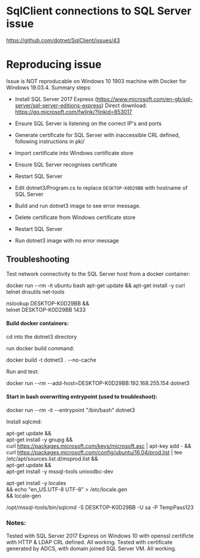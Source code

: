 # SqlClient connections to SQL Server issue

https://github.com/dotnet/SqlClient/issues/43

# Reproducing issue

Issue is NOT reproducable on Windows 10 1903 machine with Docker for Windows 19.03.4. Summary steps:
- Install SQL Server 2017 Express (https://www.microsoft.com/en-gb/sql-server/sql-server-editions-express) Direct download: https://go.microsoft.com/fwlink/?linkid=853017
- Ensure SQL Server is listening on the correct IP's and ports
- Generate certificate for SQL Server with inaccessible CRL defined, following instructions in pki/
- Import certificate into Windows certificate store
- Ensure SQL Server recognises certificate
- Restart SQL Server
- Edit  dotnet3/Program.cs to replace `DESKTOP-K0D29BB` with hostname of SQL Server
- Build and run dotnet3 image to see error message.

- Delete certificate from Windows certificate store
- Restart SQL Server
- Run dotnet3 image with no error message


## Troubleshooting

Test network connectivity to the SQL Server host from a docker container:

 docker run --rm -it ubuntu bash
 apt-get update && apt-get install -y curl telnet dnsutils net-tools

 nslookup DESKTOP-K0D29BB && \
 telnet DESKTOP-K0D29BB 1433


#### Build docker containers:

cd into the dotnet3 directory

run docker build command:

 docker build -t dotnet3 . --no-cache


Run and test:

 docker run --rm --add-host=DESKTOP-K0D29BB:192.168.255.154 dotnet3

#### Start in bash overwriting entrypoint (used to troubleshoot):

 docker run --rm -it  --entrypoint "/bin/bash" dotnet3

Install sqlcmd:

 apt-get update && \
 apt-get install -y gnupg && \
 curl https://packages.microsoft.com/keys/microsoft.asc | apt-key add - && \
 curl https://packages.microsoft.com/config/ubuntu/16.04/prod.list | tee /etc/apt/sources.list.d/msprod.list && \
 apt-get update && \
 apt-get install -y mssql-tools unixodbc-dev 

 apt-get install -y locales \
    && echo "en_US.UTF-8 UTF-8" > /etc/locale.gen \
    && locale-gen

/opt/mssql-tools/bin/sqlcmd -S DESKTOP-K0D29BB  -U sa -P TempPass123


### Notes:

Tested with SQL Server 2017 Express on Windows 10 with openssl certificte with HTTP & LDAP CRL defined. All working.
Tested with certificate generated by ADCS, with domain joined SQL Server VM. All working.